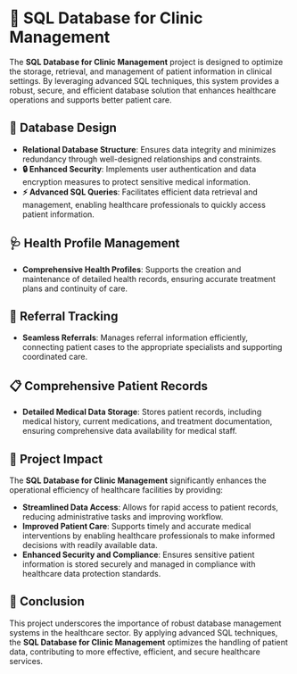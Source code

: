 # 🏥 SQL Database for Clinic Management

The **SQL Database for Clinic Management** project is designed to optimize the storage, retrieval, and management of patient information in clinical settings. By leveraging advanced SQL techniques, this system provides a robust, secure, and efficient database solution that enhances healthcare operations and supports better patient care.

## 📂 Database Design
- **Relational Database Structure**: Ensures data integrity and minimizes redundancy through well-designed relationships and constraints.
- **🔒 Enhanced Security**: Implements user authentication and data encryption measures to protect sensitive medical information.
- **⚡ Advanced SQL Queries**: Facilitates efficient data retrieval and management, enabling healthcare professionals to quickly access patient information.

## 🩺 Health Profile Management
- **Comprehensive Health Profiles**: Supports the creation and maintenance of detailed health records, ensuring accurate treatment plans and continuity of care.

## 🔄 Referral Tracking
- **Seamless Referrals**: Manages referral information efficiently, connecting patient cases to the appropriate specialists and supporting coordinated care.

## 📋 Comprehensive Patient Records
- **Detailed Medical Data Storage**: Stores patient records, including medical history, current medications, and treatment documentation, ensuring comprehensive data availability for medical staff.

## 🌟 Project Impact
The **SQL Database for Clinic Management** significantly enhances the operational efficiency of healthcare facilities by providing:
- **Streamlined Data Access**: Allows for rapid access to patient records, reducing administrative tasks and improving workflow.
- **Improved Patient Care**: Supports timely and accurate medical interventions by enabling healthcare professionals to make informed decisions with readily available data.
- **Enhanced Security and Compliance**: Ensures sensitive patient information is stored securely and managed in compliance with healthcare data protection standards.

## 🏁 Conclusion
This project underscores the importance of robust database management systems in the healthcare sector. By applying advanced SQL techniques, the **SQL Database for Clinic Management** optimizes the handling of patient data, contributing to more effective, efficient, and secure healthcare services.


